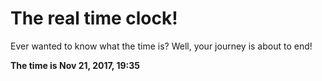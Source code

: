 # The real time clock!

Ever wanted to know what the time is? Well, your journey is about to end!

**The time is Nov 21, 2017, 19:35**